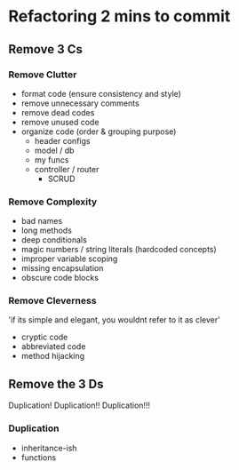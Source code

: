 # Refactoring 2 mins to commit

## Remove 3 Cs

### Remove Clutter
 - format code (ensure consistency and style)
 - remove unnecessary comments
 - remove dead codes
 - remove unused code
 - organize code (order & grouping purpose)
   + header configs
   + model / db
   + my funcs
   + controller / router
     - SCRUD

 ### Remove Complexity
 - bad names
 - long methods
 - deep conditionals
 - magic numbers / string literals (hardcoded concepts)
 - improper variable scoping
 - missing encapsulation
 - obscure code blocks

 ### Remove Cleverness
 'if its simple and elegant, you wouldnt refer to it as clever'
 - cryptic code
 - abbreviated code
 - method hijacking


 ## Remove the 3 Ds
 Duplication! Duplication!! Duplication!!!

 ### Duplication
 - inheritance-ish
 - functions
